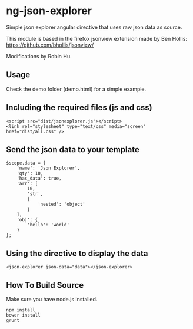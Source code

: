 ng-json-explorer
================

Simple json explorer angular directive that uses raw json data as source.

This module is based in the firefox jsonview extension made by Ben Hollis: https://github.com/bhollis/jsonview/

Modifications by Robin Hu.

Usage
-------------------------
Check the demo folder (demo.html) for a simple example.

Including the required files (js and css)
-------------------------
```
<script src="dist/jsonexplorer.js"></script>
<link rel="stylesheet" type="text/css" media="screen" href="dist/all.css" />
```

Send the json data to your template
-------------------------
```
$scope.data = {
	'name': 'Json Explorer',
	'qty': 10,
	'has_data': true,
	'arr': [
		10,
		'str',
		{
			'nested': 'object'
		}
	],
	'obj': {
		'hello': 'world'
	}
};
```

Using the directive to display the data
-------------------------
```
<json-explorer json-data="data"></json-explorer>
```

How To Build Source
--------------------------

Make sure you have node.js installed.
```
npm install
bower install
grunt
```
